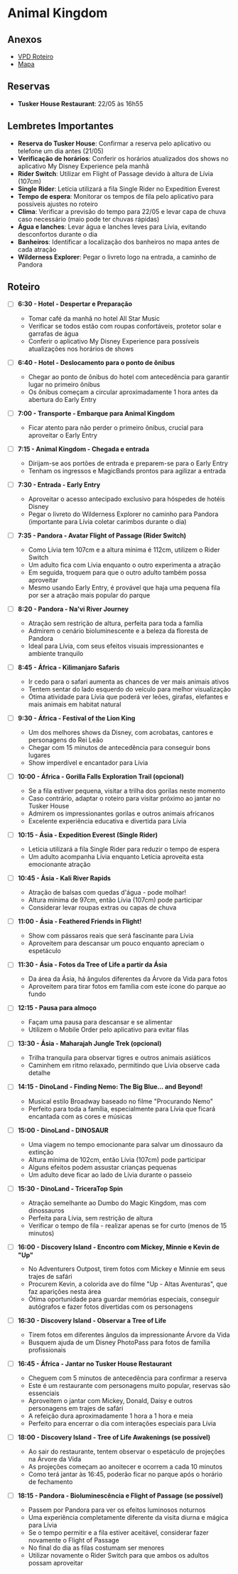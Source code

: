# Animal Kingdom

## Anexos

- [VPD Roteiro](./Animal%20Kingdom/2024-09-Roteiro-Vai-Pra-Disney_-Disneys-Animal-Kingdom.pdf)
- [Mapa](./Animal%20Kingdom/06-2023-mapa-animal-kingdom.pdf)

## Reservas

- **Tusker House Restaurant**: 22/05 às 16h55

## Lembretes Importantes

- **Reserva do Tusker House**: Confirmar a reserva pelo aplicativo ou telefone um dia antes (21/05)
- **Verificação de horários**: Conferir os horários atualizados dos shows no aplicativo My Disney Experience pela manhã
- **Rider Switch**: Utilizar em Flight of Passage devido à altura de Lívia (107cm)
- **Single Rider**: Letícia utilizará a fila Single Rider no Expedition Everest
- **Tempo de espera**: Monitorar os tempos de fila pelo aplicativo para possíveis ajustes no roteiro
- **Clima**: Verificar a previsão do tempo para 22/05 e levar capa de chuva caso necessário (maio pode ter chuvas rápidas)
- **Água e lanches**: Levar água e lanches leves para Lívia, evitando desconfortos durante o dia
- **Banheiros**: Identificar a localização dos banheiros no mapa antes de cada atração
- **Wilderness Explorer**: Pegar o livreto logo na entrada, a caminho de Pandora

## Roteiro

- [ ] **6:30 - Hotel - Despertar e Preparação**
  - Tomar café da manhã no hotel All Star Music
  - Verificar se todos estão com roupas confortáveis, protetor solar e garrafas de água
  - Conferir o aplicativo My Disney Experience para possíveis atualizações nos horários de shows

- [ ] **6:40 - Hotel - Deslocamento para o ponto de ônibus**
  - Chegar ao ponto de ônibus do hotel com antecedência para garantir lugar no primeiro ônibus
  - Os ônibus começam a circular aproximadamente 1 hora antes da abertura do Early Entry

- [ ] **7:00 - Transporte - Embarque para Animal Kingdom**
  - Ficar atento para não perder o primeiro ônibus, crucial para aproveitar o Early Entry

- [ ] **7:15 - Animal Kingdom - Chegada e entrada**
  - Dirijam-se aos portões de entrada e preparem-se para o Early Entry
  - Tenham os ingressos e MagicBands prontos para agilizar a entrada

- [ ] **7:30 - Entrada - Early Entry**
  - Aproveitar o acesso antecipado exclusivo para hóspedes de hotéis Disney
  - Pegar o livreto do Wilderness Explorer no caminho para Pandora (importante para Lívia coletar carimbos durante o dia)

- [ ] **7:35 - Pandora - Avatar Flight of Passage (Rider Switch)**
  - Como Lívia tem 107cm e a altura mínima é 112cm, utilizem o Rider Switch
  - Um adulto fica com Lívia enquanto o outro experimenta a atração
  - Em seguida, troquem para que o outro adulto também possa aproveitar
  - Mesmo usando Early Entry, é provável que haja uma pequena fila por ser a atração mais popular do parque

- [ ] **8:20 - Pandora - Na'vi River Journey**
  - Atração sem restrição de altura, perfeita para toda a família
  - Admirem o cenário bioluminescente e a beleza da floresta de Pandora
  - Ideal para Lívia, com seus efeitos visuais impressionantes e ambiente tranquilo

- [ ] **8:45 - África - Kilimanjaro Safaris**
  - Ir cedo para o safari aumenta as chances de ver mais animais ativos
  - Tentem sentar do lado esquerdo do veículo para melhor visualização
  - Ótima atividade para Lívia que poderá ver leões, girafas, elefantes e mais animais em habitat natural

- [ ] **9:30 - África - Festival of the Lion King**
  - Um dos melhores shows da Disney, com acrobatas, cantores e personagens do Rei Leão
  - Chegar com 15 minutos de antecedência para conseguir bons lugares
  - Show imperdível e encantador para Lívia

- [ ] **10:00 - África - Gorilla Falls Exploration Trail (opcional)**
  - Se a fila estiver pequena, visitar a trilha dos gorilas neste momento
  - Caso contrário, adaptar o roteiro para visitar próximo ao jantar no Tusker House
  - Admirem os impressionantes gorilas e outros animais africanos
  - Excelente experiência educativa e divertida para Lívia

- [ ] **10:15 - Ásia - Expedition Everest (Single Rider)**
  - Letícia utilizará a fila Single Rider para reduzir o tempo de espera
  - Um adulto acompanha Lívia enquanto Letícia aproveita esta emocionante atração

- [ ] **10:45 - Ásia - Kali River Rapids**
  - Atração de balsas com quedas d'água - pode molhar!
  - Altura mínima de 97cm, então Lívia (107cm) pode participar
  - Considerar levar roupas extras ou capas de chuva

- [ ] **11:00 - Ásia - Feathered Friends in Flight!**
  - Show com pássaros reais que será fascinante para Lívia
  - Aproveitem para descansar um pouco enquanto apreciam o espetáculo

- [ ] **11:30 - Ásia - Fotos da Tree of Life a partir da Ásia**
  - Da área da Ásia, há ângulos diferentes da Árvore da Vida para fotos
  - Aproveitem para tirar fotos em família com este ícone do parque ao fundo

- [ ] **12:15 - Pausa para almoço**
  - Façam uma pausa para descansar e se alimentar
  - Utilizem o Mobile Order pelo aplicativo para evitar filas

- [ ] **13:30 - Ásia - Maharajah Jungle Trek (opcional)**
  - Trilha tranquila para observar tigres e outros animais asiáticos
  - Caminhem em ritmo relaxado, permitindo que Lívia observe cada detalhe

- [ ] **14:15 - DinoLand - Finding Nemo: The Big Blue... and Beyond!**
  - Musical estilo Broadway baseado no filme "Procurando Nemo"
  - Perfeito para toda a família, especialmente para Lívia que ficará encantada com as cores e músicas

- [ ] **15:00 - DinoLand - DINOSAUR**
  - Uma viagem no tempo emocionante para salvar um dinossauro da extinção
  - Altura mínima de 102cm, então Lívia (107cm) pode participar
  - Alguns efeitos podem assustar crianças pequenas
  - Um adulto deve ficar ao lado de Lívia durante o passeio

- [ ] **15:30 - DinoLand - TriceraTop Spin**
  - Atração semelhante ao Dumbo do Magic Kingdom, mas com dinossauros
  - Perfeita para Lívia, sem restrição de altura
  - Verificar o tempo de fila - realizar apenas se for curto (menos de 15 minutos)

- [ ] **16:00 - Discovery Island - Encontro com Mickey, Minnie e Kevin de "Up"**
  - No Adventurers Outpost, tirem fotos com Mickey e Minnie em seus trajes de safári
  - Procurem Kevin, a colorida ave do filme "Up - Altas Aventuras", que faz aparições nesta área
  - Ótima oportunidade para guardar memórias especiais, conseguir autógrafos e fazer fotos divertidas com os personagens

- [ ] **16:30 - Discovery Island - Observar a Tree of Life**
  - Tirem fotos em diferentes ângulos da impressionante Árvore da Vida
  - Busquem ajuda de um Disney PhotoPass para fotos de família profissionais

- [ ] **16:45 - África - Jantar no Tusker House Restaurant**
  - Cheguem com 5 minutos de antecedência para confirmar a reserva
  - Este é um restaurante com personagens muito popular, reservas são essenciais
  - Aproveitem o jantar com Mickey, Donald, Daisy e outros personagens em trajes de safári
  - A refeição dura aproximadamente 1 hora a 1 hora e meia
  - Perfeito para encerrar o dia com interações especiais para Lívia

- [ ] **18:00 - Discovery Island - Tree of Life Awakenings (se possível)**
  - Ao sair do restaurante, tentem observar o espetáculo de projeções na Árvore da Vida
  - As projeções começam ao anoitecer e ocorrem a cada 10 minutos
  - Como terá jantar às 16:45, poderão ficar no parque após o horário de fechamento

- [ ] **18:15 - Pandora - Bioluminescência e Flight of Passage (se possível)**
  - Passem por Pandora para ver os efeitos luminosos noturnos
  - Uma experiência completamente diferente da visita diurna e mágica para Lívia
  - Se o tempo permitir e a fila estiver aceitável, considerar fazer novamente o Flight of Passage
  - No final do dia as filas costumam ser menores
  - Utilizar novamente o Rider Switch para que ambos os adultos possam aproveitar
